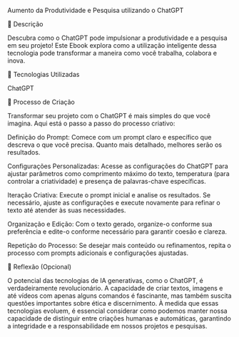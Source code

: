 Aumento da Produtividade e Pesquisa utilizando o ChatGPT

📒 Descrição

Descubra como o ChatGPT pode impulsionar a produtividade e a pesquisa em seu projeto! Este Ebook explora como a utilização inteligente dessa tecnologia pode transformar a maneira como você trabalha, colabora e inova.

🤖 Tecnologias Utilizadas

ChatGPT

🧐 Processo de Criação

Transformar seu projeto com o ChatGPT é mais simples do que você imagina. Aqui está o passo a passo do processo criativo:

Definição do Prompt: Comece com um prompt claro e específico que descreva o que você precisa. Quanto mais detalhado, melhores serão os resultados.

Configurações Personalizadas: Acesse as configurações do ChatGPT para ajustar parâmetros como comprimento máximo do texto, temperatura (para controlar a criatividade) e presença de palavras-chave específicas.

Iteração Criativa: Execute o prompt inicial e analise os resultados. Se necessário, ajuste as configurações e execute novamente para refinar o texto até atender às suas necessidades.

Organização e Edição: Com o texto gerado, organize-o conforme sua preferência e edite-o conforme necessário para garantir coesão e clareza.

Repetição do Processo: Se desejar mais conteúdo ou refinamentos, repita o processo com prompts adicionais e configurações ajustadas.

💭 Reflexão (Opcional)

O potencial das tecnologias de IA generativas, como o ChatGPT, é verdadeiramente revolucionário. A capacidade de criar textos, imagens e até vídeos com apenas alguns comandos é fascinante, mas também suscita questões importantes sobre ética e discernimento. À medida que essas tecnologias evoluem, é essencial considerar como podemos manter nossa capacidade de distinguir entre criações humanas e automáticas, garantindo a integridade e a responsabilidade em nossos projetos e pesquisas.
